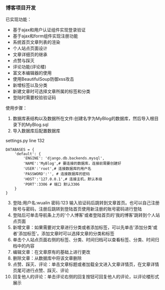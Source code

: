 ### 博客项目开发

已实现功能：
- 基于ajax和用户认证组件实现登录验证
- 基于ajax和form组件实现注册功能
- 系统首页文章列表的渲染
- 个人站点页面设计
- 文章详细页的继承
- 点赞与踩灭
- 评论功能(评论楼)
- 富文本编辑器的使用
- 使用BeautifulSoup防御xss攻击
- 新增标签以及分类
- 新建文章时可选择文章所属的标签和分类
- 登陆时需要校验验证码

使用步骤：
1. 数据库表结构以及数据所在文件:创建名字为MyBlog的数据库，然后导入根目录下的MyBlog.sql
2. 导入数据库后配置数据库

settings.py line 132
```
DATABASES = {
    'default': {
        'ENGINE': 'django.db.backends.mysql',
        'NAME':'MyBlog',# 要连接的数据库，连接前需要创建好
        'USER':'root',# 连接数据库的用户名
        'PASSWORD':'', # 连接数据库的密码
        'HOST':'127.0.0.1',# 连接主机，默认本级
        'PORT':3306 # 端口 默认3306
    }
}
```
3. 登陆:用户名:wualin 密码:123  输入验证码后跳转到文章首页。也可以自己注册账号与密码，注册后跳转到登陆首页使用新注册的账号密码进行登陆
4. 登陆后可单击导航条上方的'个人博客'或者登陆首页的'我的博客'跳转到个人站点页面
5. 新增文章：如果需要对文章进行分类或者添加标签，可以先单击'添加分类'或者'添加标签'。添加文章时可以选择文章的分类和标签
6. 单击个人站点页面右侧的标签、分类、时间归档可以查看标签、分类、时间归档中的内容
7. 编辑文章：在文章原有的基础上进行更改
8. 删除文章：从数据库中将该文章删除
9. 点赞、踩灭、评论：单击文章标题或者加载全文进入文章详情页，在文章详情页尾可进行点赞、踩灭、评论
10. 回复他人的评论：单击评论右侧的回复按钮可回复他人的评论，以评论楼形式展示
